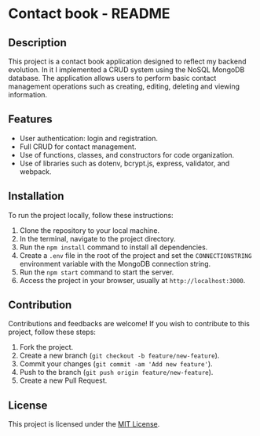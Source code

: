 # Contact book - README

## Description

This project is a contact book application designed to reflect my backend evolution. In it I implemented a CRUD system using the NoSQL MongoDB database. The application allows users to perform basic contact management operations such as creating, editing, deleting and viewing information.

## Features

- User authentication: login and registration.
- Full CRUD for contact management.
- Use of functions, classes, and constructors for code organization.
- Use of libraries such as dotenv, bcrypt.js, express, validator, and webpack.

## Installation

To run the project locally, follow these instructions:

1. Clone the repository to your local machine.
2. In the terminal, navigate to the project directory.
3. Run the `npm install` command to install all dependencies.
4. Create a `.env` file in the root of the project and set the `CONNECTIONSTRING` environment variable with the MongoDB connection string.
5. Run the `npm start` command to start the server.
6. Access the project in your browser, usually at `http://localhost:3000`.

## Contribution

Contributions and feedbacks are welcome! If you wish to contribute to this project, follow these steps:

1. Fork the project.
2. Create a new branch (`git checkout -b feature/new-feature`).
3. Commit your changes (`git commit -am 'Add new feature'`).
4. Push to the branch (`git push origin feature/new-feature`).
5. Create a new Pull Request.

## License

This project is licensed under the [MIT License](https://opensource.org/licenses/MIT).
